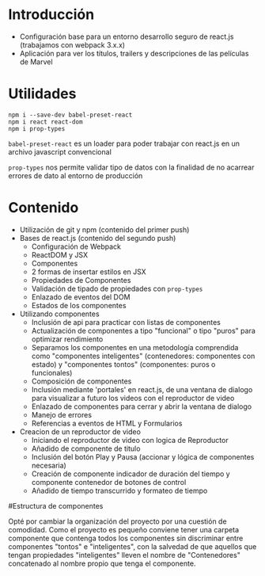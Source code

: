 # Introducción
- Configuración base para un entorno desarrollo seguro de react.js (trabajamos con webpack 3.x.x)
- Aplicación para ver los títulos, trailers y descripciones de las películas de Marvel

# Utilidades
```
npm i --save-dev babel-preset-react
npm i react react-dom
npm i prop-types
```

`babel-preset-react` es un loader para poder trabajar con react.js en un archivo javascript convencional

`prop-types` nos permite validar tipo de datos con la finalidad de no acarrear errores de dato al entorno de producción

# Contenido
- Utilización de git y npm (contenido del primer push)
- Bases de react.js (contenido del segundo push)
    - Configuración de Webpack
    - ReactDOM y JSX
    - Componentes
    - 2 formas de insertar estilos en JSX
    - Propiedades de Componentes
    - Validación de tipado de propiedades con `prop-types`
    - Enlazado de eventos del DOM
    - Estados de los componentes
- Utilizando componentes
    - Inclusión de api para practicar con listas de componentes
    - Actualización de componentes a tipo "funcional" o tipo "puros" para optimizar rendimiento
    - Separamos los componentes en una metodología comprendida como "componentes inteligentes" (contenedores: componentes con estado) y "componentes tontos" (componentes: puros o funcionales)
    - Composición de componentes
    - Inclusión mediante 'portales' en react.js, de una ventana de dialogo para visualizar a futuro los videos con el reproductor de video
    - Enlazado de componentes para cerrar y abrir la ventana de dialogo
    - Manejo de errores
    - Referencias a eventos de HTML y Formularios
- Creacion de un reproductor de video
    - Iniciando el reproductor de video con logica de Reproductor
    - Añadido de componente de titulo
    - Inclusión del botón Play y Pausa (accionar y lógica de componentes necesaria)
    - Creación de componente indicador de duración del tiempo y componente contenedor de botones de control
    - Añadido de tiempo transcurrido y formateo de tiempo


#Estructura de componentes

Opté por cambiar la organización del proyecto por una cuestión de comodidad. Como el proyecto es pequeño conviene tener una carpeta componente que contenga todos los componentes sin discriminar entre componentes "tontos" e "inteligentes", con la salvedad de que aquellos que tengan propiedades "inteligentes" lleven el nombre de "Contenedores" concatenado al nombre propio que tenga el componente.